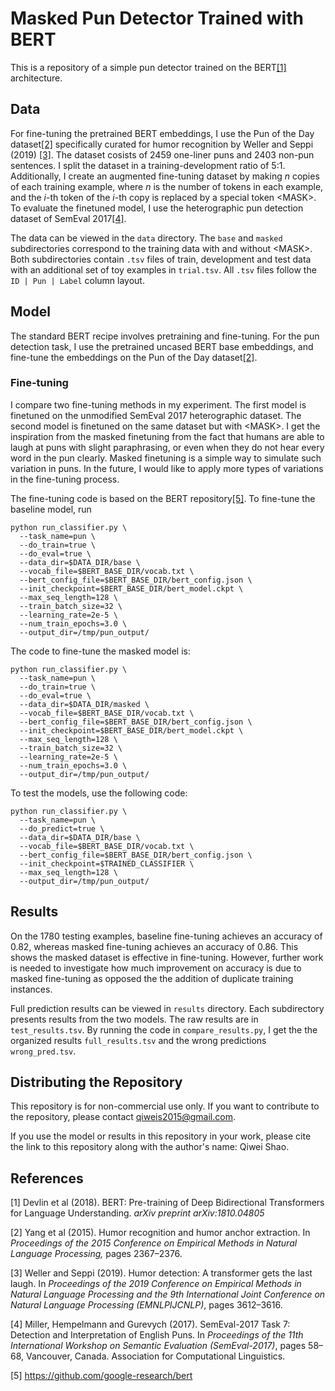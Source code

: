 # Masked Pun Detector Trained with BERT

This is a repository of a simple pun detector trained on the BERT[[1]](#1) architecture.  

## Data
For fine-tuning the pretrained BERT embeddings, I use the Pun of the Day 
dataset[[2]](#2) specifically curated for humor recognition by Weller and Seppi (2019)
[[3]](#3). The dataset cosists of 2459 one-liner puns and 2403 non-pun sentences.
I split the dataset in a training-development ratio of 5:1. Additionally, I create 
an augmented fine-tuning dataset by making <em>n</em> copies of each training example, where <em>n</em> is the number of tokens in each example, 
and the <em>i</em>-th token of the <em>i</em>-th copy is replaced by a special token \<MASK\>.
To evaluate the finetuned model, I use the heterographic pun detection dataset of SemEval
2017[[4]](#4).

The data can be viewed in the `data` directory. The `base` and `masked` subdirectories
correspond to the training data with and without \<MASK\>. Both subdirectories contain
`.tsv` files of train, development and test data with an additional set of toy 
examples in `trial.tsv`. All `.tsv` files follow the `ID | Pun | Label` column layout.

## Model
The standard BERT recipe involves pretraining and fine-tuning. For the pun 
detection task, I use the pretrained uncased BERT base embeddings, and fine-tune 
the embeddings on the Pun of the Day dataset[[2]](#2).

### Fine-tuning
I compare two fine-tuning methods in my experiment. The first model is finetuned 
on the unmodified SemEval 2017 heterographic dataset. The second model is finetuned 
on the same dataset but with \<MASK\>. I get the inspiration from the masked finetuning
from the fact that humans are able to laugh at puns with slight paraphrasing, or even
when they do not hear every word in the pun clearly. Masked finetuning is a simple
way to simulate such variation in puns. In the future, I would like to apply more
types of variations in the fine-tuning process.

The fine-tuning code is based on the BERT repository[[5]](#5). To fine-tune the 
baseline model, run 
```shell
python run_classifier.py \
  --task_name=pun \
  --do_train=true \
  --do_eval=true \
  --data_dir=$DATA_DIR/base \
  --vocab_file=$BERT_BASE_DIR/vocab.txt \
  --bert_config_file=$BERT_BASE_DIR/bert_config.json \
  --init_checkpoint=$BERT_BASE_DIR/bert_model.ckpt \
  --max_seq_length=128 \
  --train_batch_size=32 \
  --learning_rate=2e-5 \
  --num_train_epochs=3.0 \
  --output_dir=/tmp/pun_output/
```

The code to fine-tune the masked model is:
```shell
python run_classifier.py \
  --task_name=pun \
  --do_train=true \
  --do_eval=true \
  --data_dir=$DATA_DIR/masked \
  --vocab_file=$BERT_BASE_DIR/vocab.txt \
  --bert_config_file=$BERT_BASE_DIR/bert_config.json \
  --init_checkpoint=$BERT_BASE_DIR/bert_model.ckpt \
  --max_seq_length=128 \
  --train_batch_size=32 \
  --learning_rate=2e-5 \
  --num_train_epochs=3.0 \
  --output_dir=/tmp/pun_output/
```

To test the models, use the following code:
```shell
python run_classifier.py \
  --task_name=pun \
  --do_predict=true \
  --data_dir=$DATA_DIR/base \
  --vocab_file=$BERT_BASE_DIR/vocab.txt \
  --bert_config_file=$BERT_BASE_DIR/bert_config.json \
  --init_checkpoint=$TRAINED_CLASSIFIER \
  --max_seq_length=128 \
  --output_dir=/tmp/pun_output/
```

## Results
On the 1780 testing examples, baseline fine-tuning achieves an accuracy of 0.82,
whereas masked fine-tuning achieves an accuracy of 0.86. This shows the masked 
dataset is effective in fine-tuning. However, further work is needed 
to investigate how much improvement on accuracy is due to masked fine-tuning as 
opposed the the addition of duplicate training instances.

Full prediction results can be viewed in `results` directory. Each subdirectory 
presents results from the two models. The raw results are 
in `test_results.tsv`. By running the code in `compare_results.py`, I get the 
the organized results `full_results.tsv` and the wrong predictions `wrong_pred.tsv`.

## Distributing the Repository
This repository is for non-commercial use only. If you want to contribute to the 
repository, please contact qiweis2015@gmail.com.

If you use the model or results in this repository in your work, please cite the 
link to this repository along with the author's name: Qiwei Shao.

## References
<a id="1">[1]</a> 
Devlin et al (2018). 
BERT: Pre-training of Deep Bidirectional Transformers for Language Understanding.
<em>arXiv preprint arXiv:1810.04805</em>

<a id="2">[2]</a> 
Yang et al (2015).
Humor recognition and humor anchor extraction.
In <em>Proceedings of the 2015 Conference on Empirical Methods in Natural Language 
Processing,</em> pages 2367–2376.

<a id="3">[3]</a>
Weller and Seppi (2019).
Humor detection: A transformer gets the last laugh.
In <em>Proceedings of the 2019 Conference on Empirical Methods in Natural
Language Processing and the 9th International Joint
Conference on Natural Language Processing (EMNLPIJCNLP)</em>, pages 3612–3616.

<a id="4">[4]</a>
Miller, Hempelmann and Gurevych (2017).
SemEval-2017 Task 7: Detection and Interpretation of English Puns.
In <em>Proceedings of the 11th International Workshop
on Semantic Evaluation (SemEval-2017)</em>, pages
58–68, Vancouver, Canada. Association for Computational
Linguistics.

<a id="5">[5]</a>
https://github.com/google-research/bert
